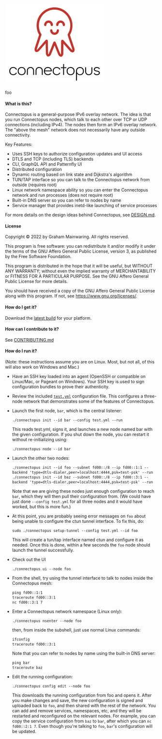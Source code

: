 ![Connectopus](./docs/logo.png)

foo

#### What is this?

Connectopus is a general-purpose IPv6 overlay network.  The idea is that you run Connectopus nodes, which talk to each other over TCP or UDP connections (including IPv4).  The nodes then form an IPv6 overlay network.  The "above the mesh" network does not necessarily have any outside connectivity.

Key Features:

* Uses SSH keys to authorize configuration updates and UI access
* DTLS and TCP (including TLS) backends
* CLI, GraphQL API and Patternfly UI
* Distributed configuration
* Dynamic routing based on link state and Dijkstra's algorithm
* TUN/TAP interface so you can talk to the Connectopus network from outside (requires root)
* Linux network namespace ability so you can enter the Connectopus network and run processes (does not require root)
* Built-in DNS server so you can refer to nodes by name
* Service manager that provides inetd-like launching of service processes

For more details on the design ideas behind Connectopus, see [DESIGN.md](./docs/DESIGN.md).

#### License

Copyright © 2022 by Graham Mainwaring.  All rights reserved.

This program is free software: you can redistribute it and/or modify it under the terms of the GNU Affero General Public License, version 3, as published by the Free Software Foundation.

This program is distributed in the hope that it will be useful, but WITHOUT ANY WARRANTY; without even the implied warranty of MERCHANTABILITY or FITNESS FOR A PARTICULAR PURPOSE. See the GNU Affero General Public License for more details.

You should have received a copy of the GNU Affero General Public License along with this program. If not, see <https://www.gnu.org/licenses/>.

#### How do I get it?

Download the [latest build](https://github.com/ghjm/connectopus/releases/tag/latest) for your platform.

#### How can I contribute to it?

See [CONTRIBUTING.md](./CONTRIBUTING.md)

#### How do I run it?

(Note: these instructions assume you are on Linux.  Most, but not all, of this will also work on Windows and Mac.)

* Have an SSH key loaded into an agent (OpenSSH or compatible on Linux/Mac, or Pageant on Windows).  Your SSH key is used to sign configuration bundles to prove their authenticity.

* Review the included [`test.yml`](./test.yml) configuration file.  This configures a three-node network that demonstrates some of the features of Connectopus.

* Launch the first node, `bar`, which is the central listener:
  ```
  ./connectopus init --id bar --config test.yml --run
  ```
  This reads test.yml, signs it, and launches a new node named bar with the given configuration.  If you shut down the node, you can restart it without re-initializing using:
  ```
  ./connectopus node --id bar
  ```

* Launch the other two nodes:
  ```
  ./connectopus init --id foo --subnet fd00::/8 --ip fd00::1:1 --backend 'type=dtls-dialer,peer=localhost:4444,psk=test-psk' --run
  ./connectopus init --id baz --subnet fd00::/8 --ip fd00::3:1 --backend 'type=dtls-dialer,peer=localhost:4444,psk=test-psk' --run
  ```
  Note that we are giving these nodes just enough configuration to reach `bar`, which they will then pull their configuration from.  (We could have just done `--config test.yml` for all three nodes and it would have worked, but this is more fun.)

* At this point, you are probably seeing error messages on `foo` about being unable to configure the ctun tunnel interface.  To fix this, do:
  ```
  sudo ./connectopus setup-tunnel --config test.yml --id foo
  ```
  This will create a tun/tap interface named ctun and configure it as needed.  Once this is done, within a few seconds the `foo` node should launch the tunnel successfully.

* Check out the UI
  ```
  ./connectopus ui --node foo
  ```

* From the shell, try using the tunnel interface to talk to nodes inside the Connectopus mesh:
  ```
  ping fd00::1:1
  traceroute fd00::3:1
  nc fd00::3:1 7
  ```

* Enter a Connectopus network namespace (Linux only):
  ```
  ./connectopus nsenter --node foo
  ```
  then, from inside the subshell, just use normal Linux commands:
  ```
  ifconfig
  traceroute fd00::3:1
  ```
  Note that you can refer to nodes by name using the built-in DNS server:
  ```
  ping bar
  traceroute baz
  ```

* Edit the running configuration:
  ```
  ./connectopus config edit --node foo
  ```
  This downloads the running configuration from foo and opens it.  After you make changes and save, the new configuration is signed and uploaded back to `foo`, and then shared with the rest of the network.  You can add and remove services, namespaces, etc, and they will be restarted and reconfigured on the relevant nodes.  For example, you can copy the service configuration from `baz` to `bar`, after which you can `nc fd00::2:1 7`.  Even though you're talking to `foo`, `bar`'s configuration will be updated.


